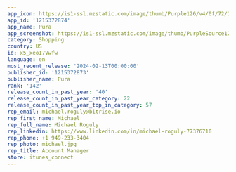 ```yaml
---
app_icon: https://is1-ssl.mzstatic.com/image/thumb/Purple126/v4/0f/72/12/0f72122f-5139-93c3-949c-503341876aef/AppIcon-0-0-1x_U007ephone-0-0-0-0-0-0-85-220.png/1024x1024bb.png
app_id: '1215372874'
app_name: Pura
app_screenshot: https://is1-ssl.mzstatic.com/image/thumb/PurpleSource126/v4/a7/bb/bb/a7bbbbb6-4a4a-b2c3-4390-725c0afa84c2/7df109b1-64ee-4b85-8343-596c8a3e4860_01Intro.png/1284x2778bb.png
category: Shopping
country: US
id: x5_xeo17Vwfw
language: en
most_recent_release: '2024-02-13T00:00:00'
publisher_id: '1215372873'
publisher_name: Pura
rank: '142'
release_count_in_past_year: '40'
release_count_in_past_year_category: 22
release_count_in_past_year_top_in_category: 57
rep_email: michael.roguly@bitrise.io
rep_first_name: Michael
rep_full_name: Michael Roguly
rep_linkedin: https://www.linkedin.com/in/michael-roguly-77376710
rep_phone: +1 949-233-3404
rep_photo: michael.jpg
rep_title: Account Manager
store: itunes_connect
---
```

